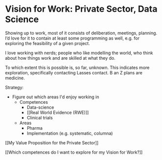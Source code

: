 # Vision for Work: Private Sector, Data Science
Showing up to work, most of it consists of deliberation, meetings, planning. I’d love for it to contain at least some programming as well, e.g. for exploring the feasibility of a given project. 

I love working with nerds; people who like modelling the world, who think about how things work and are skilled at what they do. 

To which extent this is possible is, so far, unknown. This indicates more exploration, specifically contacting Lasses contact. B an Z plans are medicine.

Strategy:
* Figure out which areas I'd enjoy working in
	* Competences
		* Data-science
		* [[Real World Evidence (RWE)]]
		* Clinical trials
	* Areas
		* Pharma
		* Implementation (e.g. systematic, columna)

[[My Value Proposition for the Private Sector]]

[[Which competences do I want to explore for my Vision for Work?]]

<!-- #p1 #service/project #home/project -->

<!-- {BearID:FC2F4705-19B9-4B9D-AB75-276D9382A03B-956-0000001EEEA51FF5} -->
